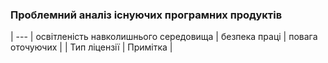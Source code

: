 ### Проблемний аналіз існуючих програмних продуктів
| --- | освітленість навколишнього середовища | безпека праці | повага оточуючих | | Тип ліцензії | Примітка |

